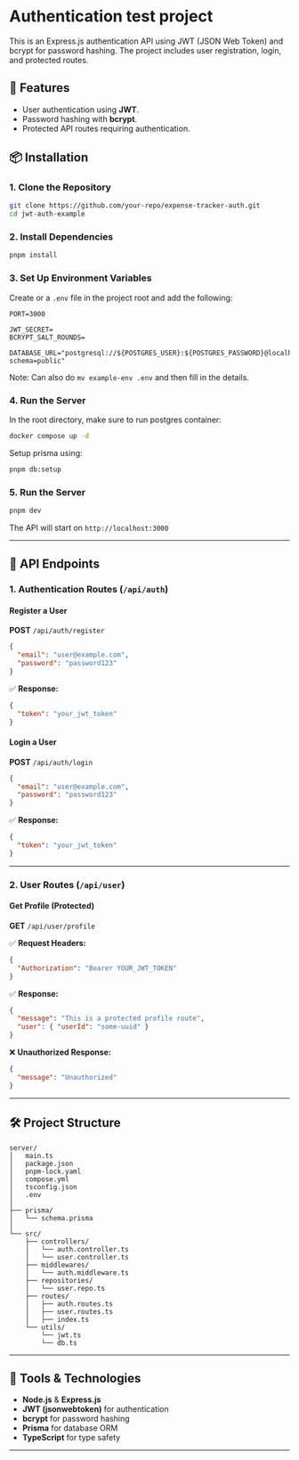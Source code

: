 # Authentication test project

This is an Express.js authentication API using JWT (JSON Web Token) and bcrypt for password hashing. The project includes user registration, login, and protected routes.

## 🚀 Features

- User authentication using **JWT**.
- Password hashing with **bcrypt**.
- Protected API routes requiring authentication.

## 📦 Installation

### **1. Clone the Repository**

```sh
git clone https://github.com/your-repo/expense-tracker-auth.git
cd jwt-auth-example
```

### **2. Install Dependencies**

```sh
pnpm install
```

### **3. Set Up Environment Variables**

Create or a `.env` file in the project root and add the following:

```env
PORT=3000

JWT_SECRET=
BCRYPT_SALT_ROUNDS=

DATABASE_URL="postgresql://${POSTGRES_USER}:${POSTGRES_PASSWORD}@localhost:5432/${POSTGRES_DB}?schema=public"

```

Note: Can also do `mv example-env .env` and then fill in the details.

### **4. Run the Server**

In the root directory, make sure to run postgres container:

```sh
docker compose up -d
```

Setup prisma using:

```sh
pnpm db:setup
```

### **5. Run the Server**

```sh
pnpm dev
```

The API will start on `http://localhost:3000`

---

## 📌 API Endpoints

### **1. Authentication Routes** (`/api/auth`)

#### **Register a User**

**POST** `/api/auth/register`

```json
{
  "email": "user@example.com",
  "password": "password123"
}
```

✅ **Response:**

```json
{
  "token": "your_jwt_token"
}
```

#### **Login a User**

**POST** `/api/auth/login`

```json
{
  "email": "user@example.com",
  "password": "password123"
}
```

✅ **Response:**

```json
{
  "token": "your_jwt_token"
}
```

---

### **2. User Routes** (`/api/user`)

#### **Get Profile (Protected)**

**GET** `/api/user/profile`

✅ **Request Headers:**

```json
{
  "Authorization": "Bearer YOUR_JWT_TOKEN"
}
```

✅ **Response:**

```json
{
  "message": "This is a protected profile route",
  "user": { "userId": "some-uuid" }
}
```

❌ **Unauthorized Response:**

```json
{
  "message": "Unauthorized"
}
```

---

## 🛠 Project Structure

```
server/
│   main.ts
│   package.json
│   pnpm-lock.yaml
│   compose.yml
│   tsconfig.json
│   .env
│
├── prisma/
│   └── schema.prisma
│
└── src/
    ├── controllers/
    │   └── auth.controller.ts
    │   └── user.controller.ts
    ├── middlewares/
    │   └── auth.middleware.ts
    ├── repositories/
    │   └── user.repo.ts
    ├── routes/
    │   ├── auth.routes.ts
    │   ├── user.routes.ts
    │   ├── index.ts
    └── utils/
        └── jwt.ts
        └── db.ts
```

---

## 🔧 Tools & Technologies

- **Node.js** & **Express.js**
- **JWT (jsonwebtoken)** for authentication
- **bcrypt** for password hashing
- **Prisma** for database ORM
- **TypeScript** for type safety

---
